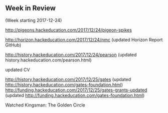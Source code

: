 ## Week in Review
(Week starting 2017-12-24)

http://pigeons.hackeducation.com/2017/12/24/pigeon-spikes

http://horizon.hackeducation.com/2017/12/24/nmc (updated Horizon Report GitHub)

http://history.hackeducation.com/2017/12/24/pearson (updated history.hackeducation.com/pearson.html)

updated CV

http://history.hackeducation.com/2017/12/25/gates (updated http://history.hackeducation.com/gates-foundation.html)
http://funding.hackeducation.com/2017/12/25/gates-grants-updated (updated http://funding.hackeducation.com/gates-foundation.html)

Watched Kingsman: The Golden Circle
